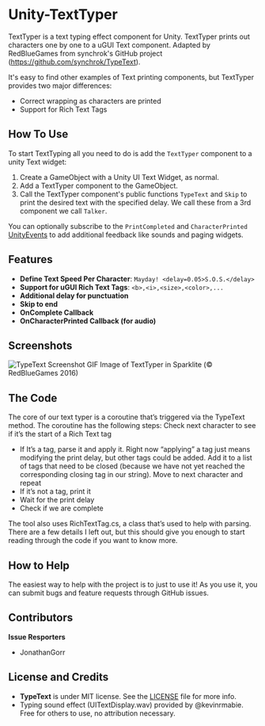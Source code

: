 Unity-TextTyper
=========================

TextTyper is a text typing effect component for Unity. TextTyper prints out characters one by one to a uGUI Text component. Adapted by RedBlueGames from synchrok's GitHub project (https://github.com/synchrok/TypeText).

It's easy to find other examples of Text printing components, but TextTyper provides two major differences:
* Correct wrapping as characters are printed
* Support for Rich Text Tags

How To Use
--------
To start TextTyping all you need to do is add the `TextTyper` component to a unity Text widget:

1. Create a GameObject with a Unity UI Text Widget, as normal.
2. Add a TextTyper component to the GameObject.
3. Call the TextTyper component's public functions ```TypeText``` and ```Skip``` to print the desired text with the specified delay. We call these from a 3rd component we call `Talker`.

You can optionally subscribe to the `PrintCompleted` and `CharacterPrinted` [UnityEvents](https://docs.unity3d.com/ScriptReference/Events.UnityEvent.AddListener.html) to add additional feedback like sounds and paging widgets.

Features
--------
- **Define Text Speed Per Character**: ```Mayday! <delay=0.05>S.O.S.</delay>```
- **Support for uGUI Rich Text Tags**: ```<b>,<i>,<size>,<color>,...```
- **Additional delay for punctuation**
- **Skip to end**
- **OnComplete Callback**
- **OnCharacterPrinted Callback (for audio)**

Screenshots
--------
![TypeText Screenshot GIF](https://github.com/redbluegames/unity-text-typer/blob/master/README-Images/ss_chat_watermarked.gif)
Image of TextTyper in Sparklite (© RedBlueGames 2016)

The Code
--------
The core of our text typer is a coroutine that’s triggered via the TypeText method. The coroutine has the following steps:
Check next character to see if it’s the start of a Rich Text tag
- If It’s a tag, parse it and apply it. Right now “applying” a tag just means modifying the print delay, but other tags could be added. Add it to a list of tags that need to be closed (because we have not yet reached the corresponding closing tag in our string). Move to next character and repeat
- If it’s not a tag, print it
- Wait for the print delay
- Check if we are complete

The tool also uses RichTextTag.cs, a class that’s used to help with parsing.
There are a few details I left out, but this should give you enough to start reading through the code if you want to know more.

How to Help
-------
The easiest way to help with the project is to just to use it! As you use it, you can submit bugs and feature requests through GitHub issues.

Contributors
-------
**Issue Resporters**
- JonathanGorr

License and Credits
-------
- **TypeText** is under MIT license. See the [LICENSE](LICENSE) file for more info.
- Typing sound effect (UITextDisplay.wav) provided by @kevinrmabie. Free for others to use, no attribution necessary.

